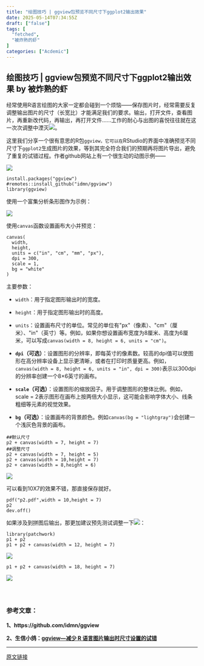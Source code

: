 ```yaml
---
title: "绘图技巧 | ggview包预览不同尺寸下ggplot2输出效果"
date: 2025-05-14T07:34:55Z
draft: ["false"]
tags: [
  "fetched",
  "被炸熟的虾"
]
categories: ["Acdemic"]
---
```

绘图技巧 | ggview包预览不同尺寸下ggplot2输出效果 by 被炸熟的虾
------
<div><p data-pm-slice="0 0 []"><span leaf="">经常使用</span><span leaf="">R</span><span leaf="">语言绘图的大家一定都会碰到一个烦恼——保存图片时，经常需要反复调整输出图片的尺寸（长宽比）才能满足我们的要求。输出，打开文件，查看图片，再重新改代码，再输出，再打开文件</span><span leaf="">......</span><span leaf="">工作的耐心与出图的喜悦往往就在这一次次调整中湮灭<img data-src="https://res.wx.qq.com/t/wx_fed/we-emoji/res/assets/Expression/Expression_26@2x.png" data-ratio="1" data-w="20" src="https://res.wx.qq.com/t/wx_fed/we-emoji/res/assets/Expression/Expression_26@2x.png">。</span></p><p><span leaf="">这里我们分享一个很有意思的</span><span leaf="">R</span><span leaf="">包</span><code><span leaf=""><span textstyle="">ggview</span></span><span leaf="">，它可以在</span></code><span leaf="">RStudio</span><span leaf="">的界面中准确预览</span><span leaf="">不同尺寸下</span><code><span leaf=""><span textstyle="">ggplot2</span></span></code><span leaf="">生成图片的效果，等到其完全符合我们的预期再将图片导出，避免了重复的试错过程。作者</span><span leaf="">github</span><span leaf="">网站上有一个很生动的动图示例——</span></p><section nodeleaf=""><img data-imgfileid="100007300" data-ratio="0.44375" data-s="300,640" data-src="https://mmbiz.qpic.cn/sz_mmbiz_gif/dRYYdqiaan3K1HciaEgiazjicI3jz6P4JAchcTM8kUjsAOlsibPKJ92FWVGb31husAUcIgsXNwEKUfqsSFfyWW1wiavA/640?wx_fmt=gif&amp;from=appmsg" data-w="800" type="block" src="https://mmbiz.qpic.cn/sz_mmbiz_gif/dRYYdqiaan3K1HciaEgiazjicI3jz6P4JAchcTM8kUjsAOlsibPKJ92FWVGb31husAUcIgsXNwEKUfqsSFfyWW1wiavA/640?wx_fmt=gif&amp;from=appmsg"></section><pre><code><span leaf="">install.packages(</span><span><span leaf="">"ggview"</span></span><span leaf="">)  </span><span leaf=""><br></span><span><span leaf="">#remotes::install_github("idmn/ggview")</span></span><span leaf=""><br></span><span><span leaf="">library</span></span><span leaf="">(ggview)</span><span leaf=""><br></span></code></pre><p><span leaf="">使用一个富集分析条形图作为示例：</span></p><p><span leaf=""><img data-src="https://mmbiz.qpic.cn/sz_mmbiz_png/dRYYdqiaan3K1HciaEgiazjicI3jz6P4JAchVP3gzegngjZSXiabmqVQGskXctyac3fvJ91BEibnKQfN5tlh9Cl5FCgQ/640?wx_fmt=png&amp;from=appmsg" data-ratio="0.661697247706422" data-s="300,640" data-type="png" data-w="872" type="block" data-imgfileid="100007296" src="https://mmbiz.qpic.cn/sz_mmbiz_png/dRYYdqiaan3K1HciaEgiazjicI3jz6P4JAchVP3gzegngjZSXiabmqVQGskXctyac3fvJ91BEibnKQfN5tlh9Cl5FCgQ/640?wx_fmt=png&amp;from=appmsg"></span></p><p><span leaf="">使用</span><code><span leaf=""><span textstyle="">canvas</span></span></code><span leaf="">函数设置画布大小并预览：</span></p><pre><code><span leaf="">canvas(</span><span leaf=""><br></span><span leaf="">  width,</span><span leaf=""><br></span><span leaf="">  height,</span><span leaf=""><br></span><span leaf="">  units = c(</span><span><span leaf="">"in"</span></span><span leaf="">, </span><span><span leaf="">"cm"</span></span><span leaf="">, </span><span><span leaf="">"mm"</span></span><span leaf="">, </span><span><span leaf="">"px"</span></span><span leaf="">),</span><span leaf=""><br></span><span leaf="">  dpi = </span><span><span leaf="">300</span></span><span leaf="">,</span><span leaf=""><br></span><span leaf="">  scale = </span><span><span leaf="">1</span></span><span leaf="">,</span><span leaf=""><br></span><span leaf="">  bg = </span><span><span leaf="">"white"</span></span><span leaf=""><br></span><span leaf="">)</span><span leaf=""><br></span></code></pre><p><span leaf=""><span textstyle="">主要参数：</span></span><code><span leaf=""><br></span></code></p><ul><li><p><code><span leaf=""><span textstyle="">width</span></span></code><span leaf="">：用于指定图形输出时的宽度。</span></p></li></ul><ul><li><p><code><span leaf=""><span textstyle="">height</span></span></code><span leaf="">：用于指定图形输出时的高度。</span><code><span leaf=""><br></span></code></p></li><li><p><code><span leaf=""><span textstyle="">units</span></span></code><span leaf="">：设置画布尺寸的单位。常见的单位有</span><span leaf=""><span textstyle="">"px"</span></span><span leaf="">（像素）、</span><span leaf=""><span textstyle="">"cm"</span></span><span leaf="">（厘米）、</span><span leaf=""><span textstyle="">"in"</span></span><span leaf="">（英寸）等。例如，如果你想设置画布宽度为</span><span leaf="">8</span><span leaf="">厘米、高度为</span><span leaf="">6</span><span leaf="">厘米，可以写成</span><code><span leaf=""><span textstyle="">canvas(width = 8, height = 6, units = "cm")</span></span></code><span leaf="">。</span><strong><code><span leaf=""><br></span></code></strong></p></li><li><p><strong><code><span leaf=""><span textstyle="">dpi</span></span></code><span leaf="">（可选）</span></strong><span leaf="">：设置图形的分辨率，即每英寸的像素数。较高的</span><span leaf="">dpi</span><span leaf="">值可以使图形在高分辨率设备上显示更清晰，或者在打印时质量更高。例如，</span><code><span leaf=""><span textstyle="">canvas(width = 8, height = 6, units = "in", dpi = 300)</span></span></code><span leaf="">表示以</span><span leaf="">300dpi</span><span leaf="">的分辨率创建一个</span><span leaf="">8×6</span><span leaf="">英寸的画布。</span><strong><code><span leaf=""><br></span></code></strong></p></li><li><p><strong><code><span leaf=""><span textstyle="">scale</span></span></code><span leaf="">（可选）</span></strong><span leaf="">：设置图形的缩放因子。用于调整图形的整体比例。例如，</span><span leaf=""><span textstyle="">scale = 2</span></span><span leaf="">表示图形在画布上按两倍大小显示，这可能会影响字体大小、线条粗细等元素的视觉效果。</span><strong><code><span leaf=""><br></span></code></strong></p></li><li><p><strong><code><span leaf=""><span textstyle="">bg</span></span></code><span leaf="">（可选）</span></strong><span leaf="">：设置画布的背景颜色。例如</span><code><span leaf=""><span textstyle="">canvas(bg = "lightgray")</span></span></code><span leaf="">会创建一个浅灰色背景的画布。</span></p></li></ul><pre><code><span><span leaf="">##默认尺寸</span></span><span leaf=""><br></span><span leaf="">p2 + canvas(width = </span><span><span leaf="">7</span></span><span leaf="">, height = </span><span><span leaf="">7</span></span><span leaf="">)</span><span leaf=""><br></span><span><span leaf="">##调整尺寸</span></span><span leaf=""><br></span><span leaf="">p2 + canvas(width = </span><span><span leaf="">7</span></span><span leaf="">, height = </span><span><span leaf="">5</span></span><span leaf="">)</span><span leaf=""><br></span><span leaf="">p2 + canvas(width = </span><span><span leaf="">10</span></span><span leaf="">,height = </span><span><span leaf="">7</span></span><span leaf="">)</span><span leaf=""><br></span><span leaf="">p2 + canvas(width = </span><span><span leaf="">8</span></span><span leaf="">,height = </span><span><span leaf="">6</span></span><span leaf="">)</span></code></pre><section nodeleaf=""><img data-src="https://mmbiz.qpic.cn/sz_mmbiz_png/dRYYdqiaan3K1HciaEgiazjicI3jz6P4JAchUbLib8xaGGnDGdsib0zrqHL109niaD7BvWZVPyDIgzYOslvyHvb94xk0g/640?wx_fmt=png&amp;from=appmsg" data-ratio="0.5925925925925926" data-s="300,640" data-type="png" data-w="1080" type="block" data-imgfileid="100007295" src="https://mmbiz.qpic.cn/sz_mmbiz_png/dRYYdqiaan3K1HciaEgiazjicI3jz6P4JAchUbLib8xaGGnDGdsib0zrqHL109niaD7BvWZVPyDIgzYOslvyHvb94xk0g/640?wx_fmt=png&amp;from=appmsg"></section><p data-pm-slice="0 0 []"><span leaf="">可以看到</span><span leaf="">10X7</span><span leaf="">的效果不错，那直接保存就好。</span></p><pre><code><span leaf="">pdf(</span><span><span leaf="">"p2.pdf"</span></span><span leaf="">,width = </span><span><span leaf="">10</span></span><span leaf="">,height = </span><span><span leaf="">7</span></span><span leaf="">)</span><span leaf=""><br></span><span leaf="">p2</span><span leaf=""><br></span><span leaf="">dev.off()</span><span leaf=""><br></span></code></pre><p><span leaf="">如果涉及到拼图后输出，那更加建议预先测试调整一下<img data-src="https://res.wx.qq.com/t/wx_fed/we-emoji/res/assets/newemoji/2_04.png" data-ratio="1" data-w="20" src="https://res.wx.qq.com/t/wx_fed/we-emoji/res/assets/newemoji/2_04.png">：</span></p><pre><code><span><span leaf="">library</span></span><span leaf="">(patchwork)</span><span leaf=""><br></span><span leaf="">p1 + p2</span><span leaf=""><br></span><span leaf="">p1 + p2 + canvas(width = </span><span><span leaf="">12</span></span><span leaf="">, height = </span><span><span leaf="">7</span></span><span leaf="">)</span></code></pre><section nodeleaf=""><img data-src="https://mmbiz.qpic.cn/sz_mmbiz_png/dRYYdqiaan3K1HciaEgiazjicI3jz6P4JAchdPgNU3K0W5qPjwiaNLKWdxJIwKiaUiab1Dwib3ibdXMvqJ82qeTYicdOmUFw/640?wx_fmt=png&amp;from=appmsg" data-ratio="0.6466512702078522" data-s="300,640" data-type="png" data-w="866" type="block" data-imgfileid="100007298" src="https://mmbiz.qpic.cn/sz_mmbiz_png/dRYYdqiaan3K1HciaEgiazjicI3jz6P4JAchdPgNU3K0W5qPjwiaNLKWdxJIwKiaUiab1Dwib3ibdXMvqJ82qeTYicdOmUFw/640?wx_fmt=png&amp;from=appmsg"></section><pre><code><span leaf="">p1 + p2 + canvas(width = </span><span><span leaf="">18</span></span><span leaf="">, height = </span><span><span leaf="">7</span></span><span leaf="">)</span></code></pre><section nodeleaf=""><img data-src="https://mmbiz.qpic.cn/sz_mmbiz_png/dRYYdqiaan3K1HciaEgiazjicI3jz6P4JAch0WEW3AOBe6w9UcDmM6icjuwNBScAAurx66YcTt39HfIMIibbdJ5m3m7A/640?wx_fmt=png&amp;from=appmsg" data-ratio="0.6658986175115207" data-s="300,640" data-type="png" data-w="868" type="block" data-imgfileid="100007299" src="https://mmbiz.qpic.cn/sz_mmbiz_png/dRYYdqiaan3K1HciaEgiazjicI3jz6P4JAch0WEW3AOBe6w9UcDmM6icjuwNBScAAurx66YcTt39HfIMIibbdJ5m3m7A/640?wx_fmt=png&amp;from=appmsg"></section><h3 data-pm-slice="0 0 []"><span leaf=""><br></span></h3><h3 data-pm-slice="0 0 []"><span leaf=""><span textstyle="">参考文章：</span></span></h3><p><strong><span leaf="">1、https://github.com/idmn/ggview</span></strong></p><p><strong><span leaf="">2、生信小鸽：<a href="https://mp.weixin.qq.com/s?__biz=Mzg5MDg5NDg4NA==&amp;mid=2247483919&amp;idx=1&amp;sn=9f3c5ab834a267fba9db586fcf967a14&amp;scene=21#wechat_redirect" textvalue="" target="_blank" linktype="text" data-linktype="2">ggview—减少 R 语言图片输出时尺寸设置的试错</a></span></strong></p><p><mp-style-type data-value="10000"></mp-style-type></p></div>  
<hr>
<a href="https://mp.weixin.qq.com/s/TdH44v2cGZxillNRMF-0fg",target="_blank" rel="noopener noreferrer">原文链接</a>

